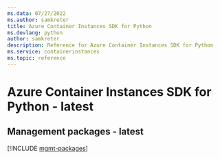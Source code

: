 ```yaml
---
ms.data: 07/27/2022
ms.author: samkreter
title: Azure Container Instances SDK for Python
ms.devlang: python
author: samkreter
description: Reference for Azure Container Instances SDK for Python
ms.service: containerinstances
ms.topic: reference
---
```

# Azure Container Instances SDK for Python - latest

## Management packages - latest
[!INCLUDE [mgmt-packages](container-instances-mgmt-index.md)]